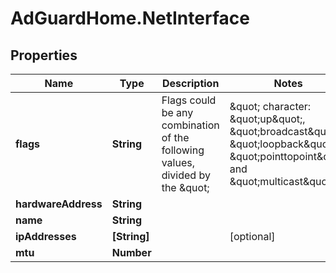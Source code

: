# AdGuardHome.NetInterface

## Properties

Name | Type | Description | Notes
------------ | ------------- | ------------- | -------------
**flags** | **String** | Flags could be any combination of the following values, divided by the \&quot;|\&quot; character: \&quot;up\&quot;, \&quot;broadcast\&quot;, \&quot;loopback\&quot;, \&quot;pointtopoint\&quot; and \&quot;multicast\&quot;.  | 
**hardwareAddress** | **String** |  | 
**name** | **String** |  | 
**ipAddresses** | **[String]** |  | [optional] 
**mtu** | **Number** |  | 


